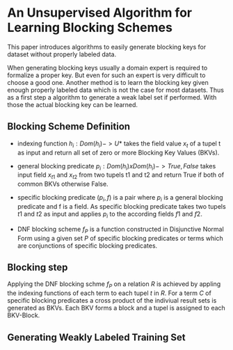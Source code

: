 # An Unsupervised Algorithm for Learning Blocking Schemes

This paper introduces algorithms to easily generate blocking keys for dataset
without properly labeled data.

When generating blocking keys usually a domain expert is required to formalize a
proper key. But even for such an expert is very difficult to choose a good one.
Another method is to learn the blocking key given enough properly labeled data
which is not the case for most datasets. Thus as a first step a algorithm to
generate a weak label set if performed. With those the actual blocking key can
be learned.

## Blocking Scheme Definition

* indexing function $h_i : Dom(h_i) -> U*$ takes the field value $x_t$ of a
  tupel t as input and return all set of zero or more Blocking Key Values
  (BKVs).

* general blocking predicate $p_i : Dom(h_i) x Dom(h_i) -> {True, False}$ takes
  input field $x_{t1}$ and $x_{t2}$ from two tupels t1 and t2 and return True if
  both of common BKVs otherwise False.

* specific blocking predicate $(p_i, f)$ is a pair where $p_i$ is a general
  blocking predicate and f is a field. As specific blocking predicate takes two
  tupels $t1$ and $t2$ as input and applies $p_i$ to the according fields $f1$
  and $f2$.

* DNF blocking scheme $f_P$ is a function constructed in Disjunctive Normal Form
  using a given set $P$ of specific blocking predicates or terms which are
  conjunctions of specific blocking predicates.

## Blocking step

Applying the DNF blocking schme $f_P$ on a relation $R$ is achieved by appling
the indexing functions of each term to each tupel $t$ in $R$. For a term $C$ of
specific blocking predicates a cross product of the indiviual result sets is
generated as BKVs. Each BKV forms a block and a tupel is assigned to each
BKV-Block.

## Generating Weakly Labeled Training Set

